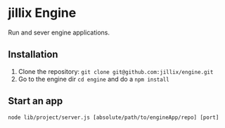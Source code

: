 # jillix Engine

Run and sever engine applications.

## Installation
1. Clone the repository: `git clone git@github.com:jillix/engine.git`
2. Go to the engine dir `cd engine` and do a `npm install`

## Start an app
`node lib/project/server.js [absolute/path/to/engineApp/repo] [port]`
